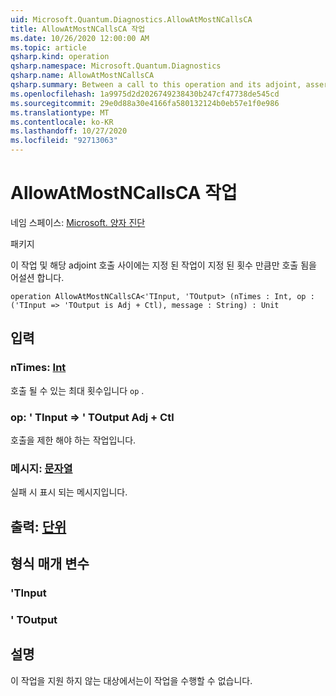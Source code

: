 ```yaml
---
uid: Microsoft.Quantum.Diagnostics.AllowAtMostNCallsCA
title: AllowAtMostNCallsCA 작업
ms.date: 10/26/2020 12:00:00 AM
ms.topic: article
qsharp.kind: operation
qsharp.namespace: Microsoft.Quantum.Diagnostics
qsharp.name: AllowAtMostNCallsCA
qsharp.summary: Between a call to this operation and its adjoint, asserts that a given operation is called at most a certain number of times.
ms.openlocfilehash: 1a9975d2d2026749238430b247cf47738de545cd
ms.sourcegitcommit: 29e0d88a30e4166fa580132124b0eb57e1f0e986
ms.translationtype: MT
ms.contentlocale: ko-KR
ms.lasthandoff: 10/27/2020
ms.locfileid: "92713063"
---
```

# <a name="allowatmostncallsca-operation"></a>AllowAtMostNCallsCA 작업

네임 스페이스: [Microsoft. 양자 진단](xref:Microsoft.Quantum.Diagnostics)

패키지 [](https://nuget.org/packages/)


이 작업 및 해당 adjoint 호출 사이에는 지정 된 작업이 지정 된 횟수 만큼만 호출 됨을 어설션 합니다.

```qsharp
operation AllowAtMostNCallsCA<'TInput, 'TOutput> (nTimes : Int, op : ('TInput => 'TOutput is Adj + Ctl), message : String) : Unit
```


## <a name="input"></a>입력

### <a name="ntimes--int"></a>nTimes: [Int](xref:microsoft.quantum.lang-ref.int)

호출 될 수 있는 최대 횟수입니다 `op` .


### <a name="op--tinput--toutput-adj--ctl"></a>op: ' TInput => ' TOutput Adj + Ctl

호출을 제한 해야 하는 작업입니다.


### <a name="message--string"></a>메시지: [문자열](xref:microsoft.quantum.lang-ref.string)

실패 시 표시 되는 메시지입니다.



## <a name="output--unit"></a>출력: [단위](xref:microsoft.quantum.lang-ref.unit)



## <a name="type-parameters"></a>형식 매개 변수

### <a name="tinput"></a>'TInput


### <a name="toutput"></a>' TOutput



## <a name="remarks"></a>설명

이 작업을 지원 하지 않는 대상에서는이 작업을 수행할 수 없습니다.